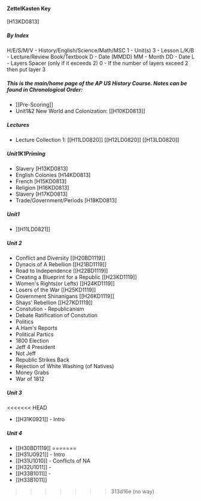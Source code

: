 #### ZettelKasten Key
[H13KD0813]
##### By Index
H/E/S/M/V - History/English/Science/Math/MSC
1 - Unit(s)
3 - Lesson
L/K/B - Lecture/Review Book/Textbook 
D - Date (MMDD) 
MM - Month
DD - Date
L - Layers Spacer (only if it exceeds 2) 
0 - If the number of layers exceed 2 then put layer 3

##### This is the main/home page of the AP US History Course. Notes can be found in Chronological Order:
- [[Pre-Scoring]]
- Unit1&2 New World and Colonization: [[H10KD0813]]
##### Lectures
- Lecture Collection 1: [[H11LD0820]] [[H12LD0820]] [[H13LD0820]] 
##### Unit1K1Priming
- Slavery [H13KD0813]
- English Colonies [H14KD0813]
- French [H15KD0813]
- Religion [H16KD0813]
- Slavery [H17KD0813]
- Trade/Government/Periods [H18KD0813]
##### Unit1
- [[H11LD0821]] 
##### Unit 2
- Conflict and Diversity [[H20BD1119]]
- Dynacis of A Rebellion [[H21BD1119]]
- Road to Independence [[H22BD1119]]
- Creating a Blueprint for a Republic [[H23KD1119]]
- Women's Rights(or Lefts) [[H24KD1119]]
- Losers of the War [[H25KD1119]]
- Government Shinanigans [[H26KD1119]]
- Shays' Rebellion [[H27KD1119]]
- Constution - Republicanism
- Debate Ratification of Constution
- Politics
- A.Ham's Reports
- Political Partics
- 1800 Election
- Jeff 4 President
- Not Jeff
- Republic Strikes Back
- Rejection of White Washing (of Natives)
- Money Grabs
- War of 1812

##### Unit 3
<<<<<<< HEAD
- [[H31K0921]] - Intro
##### Unit 4
- [[H30BD1119]]
=======
- [[H31U0921]] - Intro
- [[H31U1010]] - Conflicts of NA
- [[H32U1011]] - 
- [[H33B1011]] -
- [[H33B1011]]
>>>>>>> 313d16e (no way)
